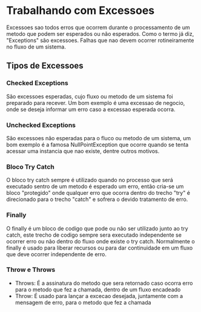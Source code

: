 # Trabalhando com Excessoes

Excessoes sao todos erros que ocorrem durante o processamento de um metodo que podem ser esperados ou não esperados. Como o termo já diz, "Exceptions" são excessoes. Falhas que nao devem ocorrer rotineiramente no fluxo de um sistema.

## Tipos de Excessoes

### Checked Exceptions
São excessoes esperadas, cujo fluxo ou metodo de um sistema foi preparado para recever. Um bom exemplo é uma excessao de negocio, onde se deseja informar um erro caso a excessao esperada ocorra.
	
### Unchecked Exceptions
São excessoes não esperadas para o fluco ou metodo de um sistema, um bom exemplo é a famosa NullPointException que ocorre quando se tenta acessar uma instancia que nao existe, dentre outros motivos.
	
### Bloco Try Catch
O bloco try catch sempre é utilizado quando no processo que será executado sentro de um metodo é esperado um erro, então cria-se um bloco "protegido" onde qualquer erro que ocorra dentro do trecho "try" é direcionado para o trecho "catch" e sofrera o devido tratamento de erro.

### Finally
O finally é um bloco de codigo que pode ou não ser utilizado junto ao try catch, este trecho de codigo sempre sera executado independente se ocorrer erro ou não dentro do fluxo onde existe o try catch. Normalmente o finally é usado para liberar recursos ou para dar continuidade em um fluxo que deve ocorrer independente de erro.

### Throw e Throws
- Throws: É a assinatura do metodo que sera retornado caso ocorra erro para o metodo que fez a chamada, dentro de um fluxo encadeado
- Throw: É usado para lançar a excecao desejada, juntamente com a mensagem de erro, para o metodo que fez a chamada	
